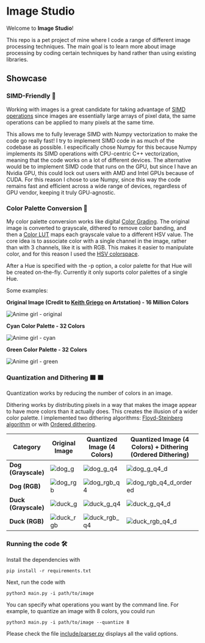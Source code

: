 # Image Studio

Welcome to **Image Studio**!

This repo is a pet project of mine where I code a range of different image processing techniques. 
The main goal is to learn more about image processing by coding certain techniques by hand rather than 
using existing libraries. 


## Showcase 


### SIMD-Friendly 🚀

Working with images is a great candidate for taking advantage of [SIMD operations](https://en.wikipedia.org/wiki/Single_instruction,_multiple_data) since images are essentially large arrays of pixel data, the same operations can be applied to many pixels at the same time. 

This allows me to fully leverage SIMD with Numpy vectorization to make the code go really fast! I try to implement SIMD code in as much of the codebase as possible. I especifically chose Numpy for this because Numpy
implements its SIMD operations with CPU-centric C++ vectorization, meaning that the code works on a lot of different devices. The alternative would be to implement SIMD code that runs on the GPU, but since I have an Nvidia GPU, this
could lock out users with AMD and Intel GPUs because of CUDA. For this reason I chose to use Numpy, since this way the code remains fast and efficient across a wide range of devices, regardless of GPU vendor, keeping it truly GPU-agnostic.


### Color Palette Conversion 🎨

My color palette conversion works like digital [Color Grading](https://en.wikipedia.org/wiki/Color_grading). The original image is converted to grayscale, dithered to remove color banding, and then a [Color LUT](https://en.wikipedia.org/wiki/3D_lookup_table) maps each grayscale value to a different HSV value. The core idea is to associate color with a single channel in the image, rather than with 3 channels, like it is with RGB. This makes it easier to manipulate color, and for this reason I used the [HSV colorspace](https://en.wikipedia.org/wiki/HSL_and_HSV).

After a Hue is specified with the -p option, a color palette for that Hue will be created on-the-fly. Currently it only suports color palettes of a single Hue.

Some examples:

**Original Image (Credit to [Keith Griego](https://www.artstation.com/keithgriego) on Artstation) - 16 Million Colors** 

![Anime girl - original](assets/animegirl_original.png)

**Cyan Color Palette - 32 Colors**

![Anime girl - cyan](assets/animegirl_cyan.png)

**Green Color Palette - 32 Colors**

![Anime girl - green](assets/animegirl_green.png)


### Quantization and Dithering 🟦 🟧

Quantization works by reducing the number of colors in an image.

Dithering works by distributing pixels in a way that makes the image appear to have more colors than it actually does. This creates the illusion of a wider color palette. I implemented two dithering algorithms: [Floyd-Steinberg algorithm](https://en.wikipedia.org/wiki/Floyd%E2%80%93Steinberg_dithering) or with [Ordered dithering](https://en.wikipedia.org/wiki/Ordered_dithering). 


| **Category**         | **Original Image**                                          | **Quantized  Image (4 Colors)**                                   | **Quantized Image (4 Colors) + Dithering (Ordered Dithering)**| **Quantized Image (4 Colors) + Dithering (Floyd-Steinberg Dithering)**|
|----------------------|----------------------------------------------------|----------------------------------------------------|-----------------------------------------------------|-----------------------------------------------------|
| **Dog (Grayscale)**  | ![dog_g](assets/dog_g.png)     | ![dog_g_q4](assets/dog_g_q4.png)             | ![dog_g_q4_d](assets/dog_g_q4_ordered.png)            | ![dog_g_q4_d](assets/dog_g_q4_floyd_steinberg.png) |
| **Dog (RGB)**     | ![dog_rgb](assets/dog_rgb.png)       | ![dog_rgb_q4](assets/dog_rgb_q4.png)           | ![dog_rgb_q4_d_ordered](assets/dog_rgb_q4_ordered.png)         | ![dog_rgb_q4_d_floyd_steinberg](assets/dog_rgb_q4_floyd_steinberg.png) |
| **Duck (Grayscale)**      | ![duck_g](assets/duck_g.png)           | ![duck_g_q4](assets/duck_g_q4.png)                   | ![duck_g_q4_d](assets/duck_g_q4_ordered.png)                  | ![duck_g_q4_d](assets/duck_g_q4_floyd_steinberg.png)                  |
| **Duck (RGB)**      | ![duck_rgb](assets/duck_rgb.png)          | ![duck_rgb_q4](assets/duck_rgb_q4.png)            | ![duck_rgb_q4_d](assets/duck_rgb_q4_ordered.png)          | ![duck_rgb_q4_d](assets/duck_rgb_q4_floyd_steinberg.png)          |



### Running the code 🛠️

Install the dependencies with

    pip install -r requirements.txt

Next, run the code with

    python3 main.py -i path/to/image



You can specify what operations you want by the command line.  For example, to quantize an image with 8 colors, you could run

    python3 main.py -i path/to/image --quantize 8

Please check the file [include/parser.py](include/parser.py) displays all the valid options.